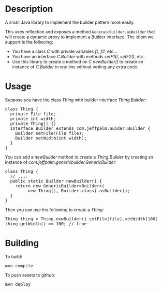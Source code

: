 # Description

A small Java library to implement the builder pattern more easily.

This uses reflection and exposes a method `GeneraicBuilder.asBuilder`
that will create a dynamic proxy to implement a Builder interface. The
idiom we support is the follwoing:

* You have a class *C* with private variables *f1*, *f2*, etc...
* You have an interface *C.Builder* with methods *setF1()*, *setF2()*, etc..
* Use this library to create a method on *C.newBuilder()* to create an instance of *C.Builder* in one line without writing any extra code.

# Usage

Suppose you have the class *Thing* with builder interface
*Thing.Builder*:

<pre>
class Thing {
  private File file;
  private int width;
  private Thing() {}
  interface Builder extends com.jeffpalm.buider.Builder {
    Builder setFile(File file);
    Builder setWidth(int width);
  }
}
</pre>

You can add a *newBuilder* method to create a *Thing.Builder* by
creating an instance of *com.jeffpalm.genericbuilder.GenericBuilder*:

<pre>
class Thing {
  // ....
  public static Builder newBuilder() {
    return new GenericBuilder&lt;Builder&gt;(
         new Thing(), Builder.class).asBuilder();
  }
}
</pre>

Then you can use the following to create a *Thing*:

<pre>
Thing thing = Thing.newBuilder().setFile(file).setWidth(100).build();
thing.getWidth() == 100; // true
</pre>

# Building

To build:

<pre>
mvn compile
</pre>

To push assets to github:

<pre>
mvn deploy
</pre>
